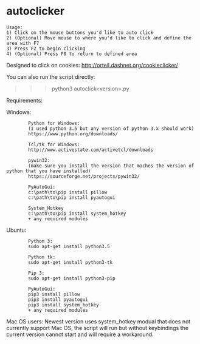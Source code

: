 # autoclicker

    Usage:
    1) Click on the mouse buttons you'd like to auto click
    2) (Optional) Move mouse to where you'd like to click and define the area with F7
    3) Press F2 to begin clicking
    4) (Optional) Press F8 to return to defined area

Designed to click on cookies: http://orteil.dashnet.org/cookieclicker/

You can also run the script directly:
>>>python3 autoclick\<version\>.py

Requirements:

  Windows:
  
            Python for Windows:
            (I used python 3.5 but any version of python 3.x should work)
            https://www.python.org/downloads/
  
            Tcl/tk for Windows: 
            http://www.activestate.com/activetcl/downloads
            
            pywin32:
            (make sure you install the version that maches the version of python that you have installed)
            https://sourceforge.net/projects/pywin32/
            
            PyAutoGui:
            c:\path\to\pip install pillow
            c:\path\to\pip install pyautogui
            
            System_Hotkey
            c:\path\to\pip install system_hotkey
            + any required modules
  
  Ubuntu:
  
            Python 3:
            sudo apt-get install python3.5
            
            Python tk:
            sudo apt-get install python3-tk
            
            Pip 3:
            sudo apt-get install python3-pip
            
            PyAutoGui:
            pip3 install pillow
            pip3 install pyautogui
            pip3 install system_hotkey
            + any required modules
            
Mac OS users: Newest version uses system_hotkey modual that does not currently support Mac OS, the script will run but without keybindings the current version cannot start and will require a workaround.
